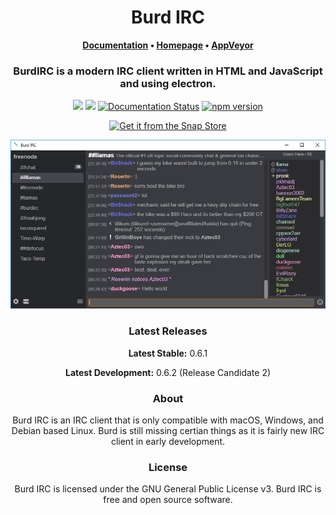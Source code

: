 <h1 align="center">
 Burd IRC
 </h1>

<p align="center">
 <b>
   <a href="https://burd.detectivetaco.net">Documentation</a>
   •
   <a href="https://burdirc.haxed.net">Homepage</a>
   •
  <a href="https://ci.appveyor.com/project/BurdIRC/burd/">AppVeyor</a>
 </b>
</p>

<h3 align="center">
 BurdIRC is a modern IRC client written in HTML and JavaScript and using electron.
</h3>

<p align="center">
        <a href="irc://chat.freenode.net/burdirc"><img                                     
                src="https://img.shields.io/badge/freenode-%23burdirc-%238B89EC.svg?style=flat-square"></a>
	<a href="https://ci.appveyor.com/project/BurdIRC/burd/branch/master"><img
                src="https://ci.appveyor.com/api/projects/status/q0h13y72oanfkbjj/branch/master?svg=true"></a> 
      <a href='https://burd.detectivetaco.net/en/latest/?badge=latest'>
    <img src='https://readthedocs.org/projects/burd-documentation/badge/?version=latest' alt='Documentation Status'/></a>
 <a href="https://badge.fury.io/js/burd"><img src="https://badge.fury.io/js/burd.svg" alt="npm version" height="18"></a>
               </p>

<p align="center">
<a href="https://snapcraft.io/burdirc">
  <img alt="Get it from the Snap Store" src="https://snapcraft.io/static/images/badges/en/snap-store-black.svg" />
</a>
</p>
         

<p align="center">
	<img src="burd-screenshot.png" width="550">
</p>


<h3 align="center">
Latest Releases
</h3>

<p align="center">
<b>Latest Stable:</b> 0.6.1
</p>
<p align="center">
<b>Latest Development:</b> 0.6.2 (Release Candidate 2)
</p>
 
 <h3 align="center">
 About
 </h3>
 
 <p align="center">Burd IRC is an IRC client that is only compatible with macOS, Windows, and Debian based Linux. Burd is still missing certian things as it is fairly new IRC client in early development.</p>

<h3 align="center">
  License
</h3>
 
<p align="center"> Burd IRC is licensed under the GNU General Public License v3. Burd IRC is free and open source software.</p>
